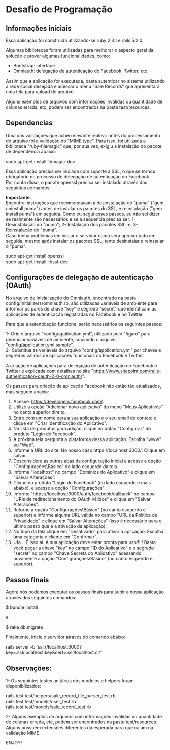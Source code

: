 # Desafio de Programação

## Informações iniciais

Essa aplicação foi construída utilizando-se ruby 2.3.1 e rails 5.2.0.

Algumas bibliotecas foram utilizadas para melhorar o aspecto geral da solução e prover algumas funcionalidades, como:

- Bootstrap: interface
- Omniauth: delegação de autenticação do Facebook, Twitter, etc.

Assim que a aplicação for executada, basta autenticar no sistema utilizando a rede social desejada e acessar o menu "Sale Records" que apresentará uma tela para upload do arquivo.

Alguns exemplos de arquivos com informações inválidas ou quantidade de colunas errada, etc, podem ser encontrados na pasta test/resources.

## Dependencias

Uma das validações que achei relevante realizar antes do processamento do arquivo foi a validação do "MIME type". Para isso, foi utilizada a biblioteca "ruby-filemagic" que, por sua vez, exigiu a instalação do pacote de dependência abaixo:

sudo apt-get install libmagic-dev

Essa aplicação precisa ser iniciada com suporte a SSL, o que se tornou obrigatório no processo de delegação de autenticação do Facebook.\
Por conta disso, o pacote openssl precisa ser instalado através dos seguintes comandos:

**Importante**:\
Encontrei instruções que recomendavam a desinstalação do "puma" ("gem uninstall puma") antes de instalar os pacotes do SSL, e reinstalação ("gem install puma") em seguida. Como eu segui esses passos, eu não sei dizer se realmente são necessários e se a sequencia precisa ser: 1- Desinstalação do "puma"; 2- Instalação dos pacotes SSL; e, 3- Reinstalação do "puma".\
Caso tenha problemas em iniciar o servidor como será apresentado em seguida, mesmo após instalar os pacotes SSL, tente desinstalar e reinstalar o "puma".

sudo apt-get install openssl\
sudo apt-get install libssl-dev

## Configurações de delegação de autenticação (OAuth)

No arquivo de inicialização do Omniauth, encontrado na pasta config/initializers/omniauth.rb, são utilizadas variáveis de ambiente para informar os pares de chave "key" e segredo "secret" que identificam as aplicações de autenticação registradas no Facebook e no Twitter.

Para que a autenticação funcione, serão necessários os seguintes passos:

1- Crie o arquivo "config/application.yml", utilizado pelo "figaro" para gerenciar variáveis de ambiente, copiando o arquivo "config/application.yml.sample".\
2- Substitua as variáveis do arquivo "config/application.yml" por chaves e segredos válidos de aplicações funcionais do Facebook e Twitter.

A criação de aplicações para delegação de autenticação no Facebook e Twitter é explicada com detalhes no site "https://www.sitepoint.com/rails-authentication-oauth-2-0-omniauth/".

Os passos para criação da aplicação Facebook não estão tão atualizados, mas seguem abaixo:

1. Acesse: https://developers.facebook.com/.
2. Utilize a opção "Adicionar novo aplicativo" do menu "Meus Aplicativos" no canto superior direito.
3. Entre com um nome para a sua aplicação e o seu email de contato e clique em "Criar Identificação do Aplicativo".
4. Na lista de produtos para adição, clique no botão "Configurar" do produto "Login do Facebook".
5. A próxima tela pergunta a plataforma dessa aplicação. Escolha "www" ou "Web".
6. Informe a URL do site. No nosso caso https://localhost:3000/. Clique em salvar.
7. Desconsidere as outras abas da configuração inicial e acesse a opção "Configurações\Básico" do lado esquerdo da tela.
8. Informe "localhost" no campo "Domínios do Aplicativo" e clique em "Salvar Alterações".
9. Clique no produto "Login do Facebook" (do lado esquerdo e mais abaixo), e acesse a opção "Configurações".
10. Informe "https://localhost:3000/auth/facebook/callback" no campo "URIs de redirecionamento do OAuth válidos" e clique em "Salvar Alterações".
11. Retorne à opção "Configurações\Básico" (no canto esquerdo e superior) e informe alguma URL válida no campo "URL da Política de Privacidade" e clique em "Salvar Alterações" (isso é necessário para o último passo que é a ativação da aplicação).
12. No topo da tela clique em "Desativado" para ativar a aplicação. Escolha uma categoria e cliente em "Confirmar".
13. Ufa... É isso aí. A sua aplicação deve estar pronta para uso!!!!! Basta você pegar a chave "key" no campo "ID do Aplicativo" e o segredo "secret" no campo "Chave Secreta do Aplicativo" acessando novamente a opção "Configurações\Básico" (no canto esquerdo e superior).

## Passos finais

Agora nós podemos executar os passos finais para subir a nossa aplicação através dos seguintes comandos:

$ bundle install

e

$ rake db:migrate

Finalmente, inicie o servidor através do comando abaixo: 

rails server -b 'ssl://localhost:3000?key=.ssl/localhost.key&cert=.ssl/localhost.crt'

## Observações:

1- Os seguintes testes unitários dos modelos e helpers foram disponibilizados:

rails test test/helpers/sale_record_file_parser_test.rb\
rails test test/models/user_test.rb\
rails test test/models/sale_record_test.rb

2- Alguns exemplos de arquivos com informações inválidas ou quantidade de colunas errada, etc, podem ser encontrados na pasta test/resources. Alguns possuem extensões diferentes da esperada para que caiam na validação MIME.

ENJOY!



